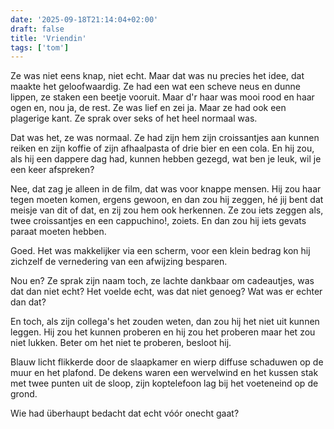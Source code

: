 ```yaml
---
date: '2025-09-18T21:14:04+02:00'
draft: false
title: 'Vriendin'
tags: ['tom']
---
```


Ze was niet eens knap, niet echt. Maar dat was nu precies het idee, dat maakte het geloofwaardig. Ze had een wat een scheve neus en dunne lippen, ze staken een beetje vooruit. Maar d'r haar was mooi rood en haar ogen en, nou ja, de rest. Ze was lief en zei ja. Maar ze had ook een plagerige kant. Ze sprak over seks of het heel normaal was.

Dat was het, ze was normaal. Ze had zijn hem zijn croissantjes aan kunnen reiken en zijn koffie of zijn afhaalpasta of drie bier en een cola. En hij zou, als hij een dappere dag had, kunnen hebben gezegd, wat ben je leuk, wil je een keer afspreken? 

Nee, dat zag je alleen in de film, dat was voor knappe mensen. Hij zou haar tegen moeten komen, ergens gewoon, en dan zou hij zeggen, hé jij bent dat meisje van dit of dat, en zij zou hem ook herkennen. Ze zou iets zeggen als, twee croissantjes en een cappuchino!, zoiets. En dan zou hij iets gevats paraat moeten hebben.

Goed. Het was makkelijker via een scherm, voor een klein bedrag kon hij zichzelf de vernedering van een afwijzing besparen. 

Nou en? Ze sprak zijn naam toch, ze lachte dankbaar om cadeautjes, was dat dan niet echt? Het voelde echt, was dat niet genoeg? Wat was er echter dan dat?

En toch, als zijn collega's het zouden weten, dan zou hij het niet uit kunnen leggen. Hij zou het kunnen proberen en hij zou het proberen maar het zou niet lukken. Beter om het niet te proberen, besloot hij.

Blauw licht flikkerde door de slaapkamer en wierp diffuse schaduwen op de muur en het plafond. De dekens waren een wervelwind en het kussen stak met twee punten uit de sloop, zijn koptelefoon lag bij het voeteneind op de grond.

Wie had überhaupt bedacht dat echt vóór onecht gaat?